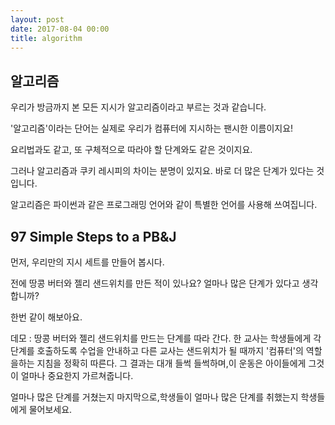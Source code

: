 ```yaml
---
layout: post
date: 2017-08-04 00:00
title: algorithm
---
```

## 알고리즘

우리가 방금까지 본 모든 지시가 알고리즘이라고 부르는 것과 같습니다.

'알고리즘'이라는 단어는 실제로 우리가 컴퓨터에 지시하는 팬시한 이름이지요! 

요리법과도 같고, 또 구체적으로 따라야 할 단계와도 같은 것이지요. 

그러나 알고리즘과 쿠키 레시피의 차이는 분명이 있지요. 바로 더 많은 단계가 있다는 것입니다.

알고리즘은 파이썬과 같은 프로그래밍 언어와 같이 특별한 언어를 사용해 쓰여집니다.  


## 97 Simple Steps to a PB&J

먼저, 우리만의 지시 세트를 만들어 봅시다.

전에 땅콩 버터와 젤리 샌드위치를 만든 적이 있나요? 얼마나 많은 단계가 있다고 생각합니까?

한번 같이 해보아요. 

데모 : 땅콩 버터와 젤리 샌드위치를 만드는 단계를 따라 간다. 
한 교사는 학생들에게 각 단계를 호출하도록 수업을 안내하고 다른 교사는 샌드위치가 될 때까지 '컴퓨터'의 역할을하는 지침을 정확히 따른다. 
그 결과는 대개 들썩 들썩하며,이 운동은 아이들에게 그것이 얼마나 중요한지 가르쳐줍니다. 

얼마나 많은 단계를 거쳤는지 마지막으로,학생들이 얼마나 많은 단계를 취했는지 학생들에게 물어보세요.
